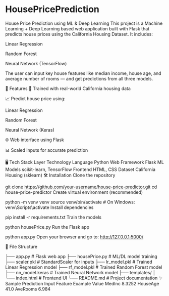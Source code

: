 # HousePricePrediction

House Price Prediction using ML & Deep Learning
This project is a Machine Learning + Deep Learning based web application built with Flask that predicts house prices using the California Housing Dataset. It includes:

Linear Regression

Random Forest

Neural Network (TensorFlow)

The user can input key house features like median income, house age, and average number of rooms — and get predictions from all three models.

🚀 Features
🔢 Trained with real-world California housing data

📈 Predict house price using:

Linear Regression

Random Forest

Neural Network (Keras)

🌐 Web interface using Flask

📊 Scaled inputs for accurate prediction

🖥️ Tech Stack
Layer	Technology
Language	Python
Web Framework	Flask
ML Models	scikit-learn, TensorFlow
Frontend	HTML, CSS
Dataset	California Housing (sklearn)
🛠️ Installation
Clone the repository

git clone https://github.com/your-username/house-price-predictor.git
cd house-price-predictor
Create virtual environment (recommended)


python -m venv venv
source venv/bin/activate  # On Windows: venv\Scripts\activate
Install dependencies


pip install -r requirements.txt
Train the models

python housePrice.py
Run the Flask app

python app.py
Open your browser and go to:
http://127.0.0.1:5000/

📁 File Structure

├── app.py                 # Flask web app
├── housePrice.py          # ML/DL model training
├── scaler.pkl             # StandardScaler for inputs
├── lr_model.pkl           # Trained Linear Regression model
├── rf_model.pkl           # Trained Random Forest model
├── nn_model.keras         # Trained Neural Network model
├── templates/
│   └── index.html         # Frontend UI
└── README.md              # Project documentation
✨ Sample Prediction Input
Feature	Example Value
MedInc	8.3252
HouseAge	41.0
AveRooms	6.984

